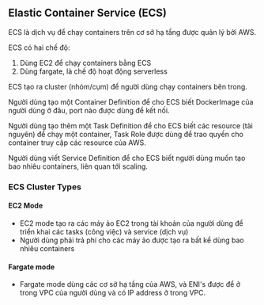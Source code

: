 ## Elastic Container Service (ECS)

ECS là dịch vụ để chạy containers trên cơ sở hạ tầng được quản lý bởi AWS. 

ECS có hai chế độ:

1. Dùng EC2 để chạy containers bằng ECS
2. Dùng fargate, là chế độ hoạt động serverless

ECS tạo ra cluster (nhóm/cụm) để người dùng chạy containers bên trong. 

Người dùng tạo một Container Definition để cho ECS biết DockerImage của người dùng ở đâu, port nào được dùng để kết nối. 

Người dùng tạo thêm một Task Definition để cho ECS biết các resource (tài nguyên) để chạy một container, Task Role được dùng để trao quyền cho container truy cập các resource của AWS. 

Người dùng viết Service Definition để cho ECS biết người dùng muốn tạo bao nhiêu containers, liên quan tới scaling. 

### ECS Cluster Types

#### EC2 Mode
- EC2 mode tạo ra các máy ảo EC2 trong tài khoản của người dùng để triển khai các tasks (công việc) và service (dịch vụ)
- Người dùng phải trả phí cho các máy ảo được tạo ra bất kể dùng bao nhiêu containers

#### Fargate mode
- Fargate mode dùng các cơ sở hạ tầng của AWS, và ENI's được để ở trong VPC của người dùng và có IP address ở trong VPC. 